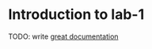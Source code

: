 # Introduction to lab-1

TODO: write [great documentation](http://jacobian.org/writing/what-to-write/)
